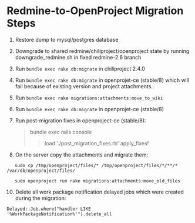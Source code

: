 # Redmine-to-OpenProject Migration Steps

1) Restore dump to mysql/postgres database

3) Downgrade to shared redmine/chiliproject/openproject state
   by running downgrade_redmine.sh in fixed redmine-2.6 branch
4) Run `bundle exec rake db:migrate` in chiliproject 2.4.0
5) Run `bundle exec rake db:migrate` in openprojet-ce (stable/8)
   which will fail because of existing version and project attachments.
6) Run `bundle exec rake migrations:attachments:move_to_wiki`
7) Run `bundle exec rake db:migrate` in openprojet-ce (stable/8)
8) Run post-migration fixes in openproject-ce (stable/8):
   > bundle exec rails console
   >> load './post_migration_fixes.rb'
   >> apply_fixes!

9) On the server copy the attachments and migrate them:

```
   sudo cp /tmp/openproject/files/* /tmp/openproject/files/*/**/* /var/db/openproject/files/

   sudo openproject run rake migrations:attachments:move_old_files
```
10) Delete all work package notification delayed jobs which were created during the migration:

```
Delayed::Job.where("handler LIKE '%WorkPackageNotification%'").delete_all
```

